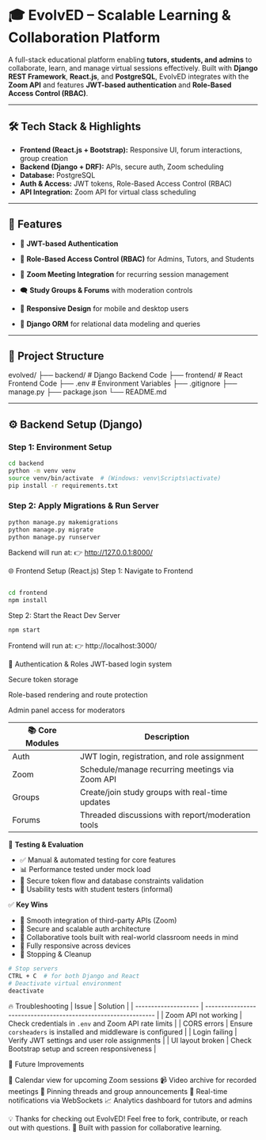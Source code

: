 # 🎓 EvolvED – Scalable Learning & Collaboration Platform

A full-stack educational platform enabling **tutors, students, and admins** to collaborate, learn, and manage virtual sessions effectively. Built with **Django REST Framework**, **React.js**, and **PostgreSQL**, EvolvED integrates with the **Zoom API** and features **JWT-based authentication** and **Role-Based Access Control (RBAC)**.

---

## 🛠 Tech Stack & Highlights

- **Frontend (React.js + Bootstrap):** Responsive UI, forum interactions, group creation
- **Backend (Django + DRF):** APIs, secure auth, Zoom scheduling
- **Database:** PostgreSQL
- **Auth & Access:** JWT tokens, Role-Based Access Control (RBAC)
- **API Integration:** Zoom API for virtual class scheduling

---

## 📌 Features

- 🔐 **JWT-based Authentication**
    
- 🛂 **Role-Based Access Control (RBAC)** for Admins, Tutors, and Students  
- 🎥 **Zoom Meeting Integration** for recurring session management  
- 🗨️ **Study Groups & Forums** with moderation controls  
- 📱 **Responsive Design** for mobile and desktop users  
- 🔄 **Django ORM** for relational data modeling and queries  

---

## 📁 **Project Structure**

evolved/
├── backend/ # Django Backend Code
├── frontend/ # React Frontend Code
├── .env # Environment Variables
├── .gitignore
├── manage.py
├── package.json
└── README.md

---

## ⚙️ **Backend Setup (Django)**

### Step 1: Environment Setup

```bash
cd backend
python -m venv venv
source venv/bin/activate  # (Windows: venv\Scripts\activate)
pip install -r requirements.txt
```
### Step 2: Apply Migrations & Run Server

```bash
python manage.py makemigrations
python manage.py migrate
python manage.py runserver
```
Backend will run at:
👉 http://127.0.0.1:8000/

🌐 Frontend Setup (React.js)
Step 1: Navigate to Frontend
```bash

cd frontend
npm install
```
Step 2: Start the React Dev Server

```bash
npm start
```
Frontend will run at:
👉 http://localhost:3000/

🔐 Authentication & Roles
JWT-based login system

Secure token storage

Role-based rendering and route protection

Admin panel access for moderators

| 📚 Core Modules | Description                                       |
| --------------- | ------------------------------------------------- |
| Auth            | JWT login, registration, and role assignment      |
| Zoom            | Schedule/manage recurring meetings via Zoom API   |
| Groups          | Create/join study groups with real-time updates   |
| Forums          | Threaded discussions with report/moderation tools |

🧪 **Testing & Evaluation**

- ✅ Manual & automated testing for core features  
- 📊 Performance tested under mock load  
- 🔐 Secure token flow and database constraints validation  
- 🧠 Usability tests with student testers (informal)  

✅ **Key Wins**

- 🔄 Smooth integration of third-party APIs (Zoom)  
- 🔐 Secure and scalable auth architecture  
- 💬 Collaborative tools built with real-world classroom needs in mind  
- 📱 Fully responsive across devices  
- 🧹 Stopping & Cleanup

```bash
# Stop servers
CTRL + C  # for both Django and React
# Deactivate virtual environment
deactivate
```
🔥 Troubleshooting
| Issue                | Solution                                                       |
| -------------------- | -------------------------------------------------------------- |
| Zoom API not working | Check credentials in `.env` and Zoom API rate limits           |
| CORS errors          | Ensure `corsheaders` is installed and middleware is configured |
| Login failing        | Verify JWT settings and user role assignments                  |
| UI layout broken     | Check Bootstrap setup and screen responsiveness                |

🧭 Future Improvements
  
  📆 Calendar view for upcoming Zoom sessions
  📹 Video archive for recorded meetings
  📌 Pinning threads and group announcements
  🔔 Real-time notifications via WebSockets
  📈 Analytics dashboard for tutors and admins

💡 Thanks for checking out EvolvED!
Feel free to fork, contribute, or reach out with questions.
🚀 Built with passion for collaborative learning.
